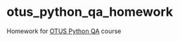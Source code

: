 # otus_python_qa_homework

Homework for [OTUS Python QA](https://otus.ru/lessons/avtomatizaciya-web-testirovaniya/) course
